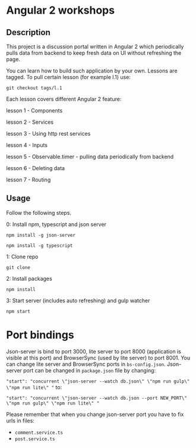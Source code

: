 # Angular 2 workshops

## Description
This project is a discussion portal written in Angular 2 which periodically pulls data from backend to keep fresh data on UI without refreshing the page.

You can learn how to build such application by your own. Lessons are tagged. To pull certain lesson (for example l.1) use:

```
git checkout tags/l.1
```

Each lesson covers different Angular 2 feature:

lesson 1 - Components

lesson 2 - Services

lesson 3 - Using http rest services

lesson 4 - Inputs

lesson 5 - Observable.timer - pulling data periodically from backend

lesson 6 - Deleting data

lesson 7 - Routing

## Usage
Follow the following steps.

0: Install npm, typescript and json server
```
npm install -g json-server
```
```
npm install -g typescript
```
1: Clone repo
```
git clone
```
2: Install packages
```
npm install
```
3: Start server (includes auto refreshing) and gulp watcher
```
npm start
```

# Port bindings
Json-server is bind to port 3000, lite server to port 8000 (application is visible at this port) and BrowserSync (used by lite server) to port 8001.
You can change lite server and BrowserSync ports in `bs-config.json`. Json-server port can be changed in `package.json` file by changing:

`"start": "concurrent \"json-server --watch db.json\" \"npm run gulp\" \"npm run lite\" "` to:

`"start": "concurrent \"json-server --watch db.json --port NEW_PORT\" \"npm run gulp\" \"npm run lite\" "`

Please remember that when you change json-server port you have to fix urls in files:

* `comment.service.ts`
* `post.service.ts`